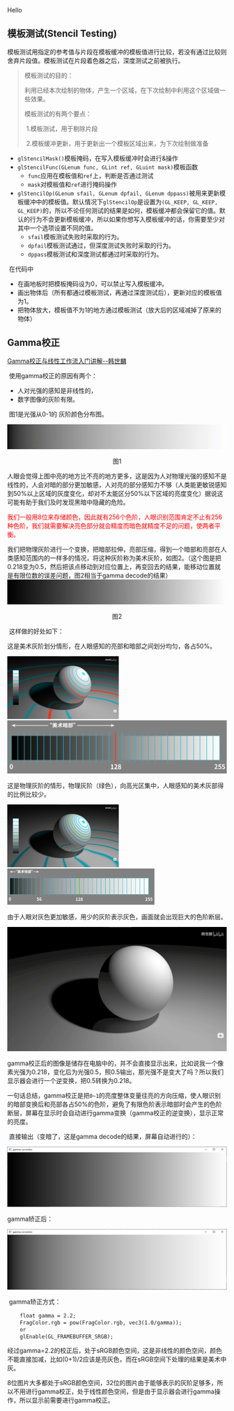 Hello

## 模板测试(Stencil Testing)

​	模板测试用指定的参考值与片段在模板缓冲的模板值进行比较，若没有通过比较则舍弃片段值。模板测试在片段着色器之后，深度测试之前被执行。

> 模板测试的目的：
>
> 利用已经本次绘制的物体，产生一个区域，在下次绘制中利用这个区域做一些效果。
>
> 模板测试的有两个要点：
>
> ​	1.模板测试，用于剔除片段 
>
> ​	2.模板缓冲更新，用于更新出一个模板区域出来，为下次绘制做准备

- `glStencilMask()`模板掩码，在写入模板缓冲时会进行&操作
- `glStencilFunc(GLenum func, GLint ref, GLuint mask)`模板函数
  - `func`应用在模板值和`ref`上，判断是否通过测试
  - `mask`对模板值和`ref`进行掩码操作
- `glStencilOp(GLenum sfail, GLenum dpfail, GLenum dppass)`被用来更新模板缓冲中的模板值。默认情况下`glStencilOp`是设置为`(GL_KEEP, GL_KEEP, GL_KEEP)`的，所以不论任何测试的结果是如何，模板缓冲都会保留它的值。默认的行为不会更新模板缓冲，所以如果你想写入模板缓冲的话，你需要至少对其中一个选项设置不同的值。
  - `sfail`模板测试失败时采取的行为。
  - `dpfail`模板测试通过，但深度测试失败时采取的行为。
  - `dppass`模板测试和深度测试都通过时采取的行为。

​	在代码中

- 在画地板时把模板掩码设为0，可以禁止写入模板缓冲。
- 画出物体后（所有都通过模板测试，再通过深度测试后），更新对应的模板值为1。
- 把物体放大，模板值不为1的地方通过模板测试（放大后的区域减掉了原来的物体）

## Gamma校正

[Gamma校正与线性工作流入门讲解--韩世麟](https://www.bilibili.com/video/BV15t411Y7cf?share_source=copy_web)

​	使用gamma校正的原因有两个：

- 人对光强的感知是非线性的，
- 数字图像的灰阶有限。

​	图1是光强从0-1的 灰阶颜色分布图。

![image-20220618153004067](README.assets/image-20220618153004067.png)

<center>图1</center>

​	人眼会觉得上图中亮的地方比不亮的地方更多，这是因为人对物理光强的感知不是线性的，人会对暗的部分更加敏感，人对亮的部分感知力不够（人类能更敏锐感知到50%以上区域的灰度变化，却对不太能区分50%以下区域的亮度变化）据说这可能有助于我们及时发现黑暗中隐藏的危险。

<font color = red>	我们一般用8位来存储颜色，因此就有256个色阶，人眼识别范围肯定不止有256种色阶，我们就需要解决亮色部分就会精度而暗色就精度不足的问题，使两者平衡。</font>

​	我们把物理灰阶进行一个变换，把暗部拉伸，亮部压缩，得到一个暗部和亮部在人类感知范围内的一样多的情况，将这种灰阶称为美术灰阶，如图2。（这个图是把0.218变为0.5，然后把该点移动到对应位置上，再变回去的结果，能移动位置就是有限位数的误差问题，图2相当于gamma decode的结果）![image-20220618152929657](README.assets/image-20220618152929657.png)

<center>图2</center>

​	这样做的好处如下：

​	这是美术灰阶划分情形，在人眼感知的亮部和暗部之间划分均匀，各占50%。

<img src="README.assets/image-20220618155819075.png" alt="image-20220618155819075" style="zoom:25%;" />

<img src="README.assets/image-20220618161141252.png" alt="image-20220618161141252" style="zoom: 50%;" />



​	这是物理灰阶的情形，物理灰阶（绿色），向高光区集中，人眼感知的美术灰部得的比例比较少。

<img src="README.assets/image-20220618155723249.png" alt="image-20220618155723249" style="zoom: 25%;" />

<img src="README.assets/image-20220618161005662.png" alt="image-20220618161005662" style="zoom: 33%;" />

​	由于人眼对灰色更加敏感，用少的灰阶表示灰色，画面就会出现巨大的色阶断层。

![image-20220618155917764](README.assets/image-20220618155917764.png)

​	gamma校正后的图像是储存在电脑中的，并不会直接显示出来，比如说我一个像素光强为0.218，变化后为光强0.5，照0.5输出，那光强不是变大了吗？所以我们显示器会进行一个逆变换，把0.5转换为0.218。

​	一句话总结，gamma校正是把`0~1`的亮度整体变量往亮的方向压缩，使人眼识别的暗部变换后和亮部各占50%的色阶，避免了有限色阶表示暗部时会产生的色阶断层，屏幕在显示时会自动进行gamma变换（gamma校正的逆变换），显示正常的亮度。

​	直接输出（变暗了，这是gamma decode的结果，屏幕自动进行的）：

![image-20220618113110221](README.assets/image-20220618113110221.png)

gamma矫正后：

![image-20220618113223632](README.assets/image-20220618113223632.png)

​	gamma矫正方式：

```
    float gamma = 2.2;
    FragColor.rgb = pow(FragColor.rgb, vec3(1.0/gamma));
    or
    glEnable(GL_FRAMEBUFFER_SRGB);
```



​	经过gamma=2.2的校正后，处于sRGB颜色空间，这是非线性的颜色空间，颜色不能直接加减，比如(0+1)/2应该是亮灰色，而在sRGB空间下处理的结果是美术中灰。

​	8位图片大多都处于sRGB颜色空间，32位的图片由于能够表示的灰阶足够多，所以不用进行gamma校正，处于线性颜色空间，但是由于显示器会进行gamma操作，所以显示前需要进行gamma校正。
